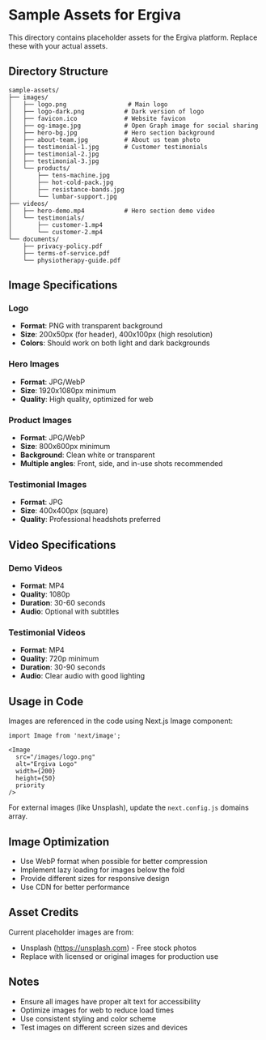 # Sample Assets for Ergiva

This directory contains placeholder assets for the Ergiva platform. Replace these with your actual assets.

## Directory Structure

```
sample-assets/
├── images/
│   ├── logo.png                 # Main logo
│   ├── logo-dark.png           # Dark version of logo
│   ├── favicon.ico             # Website favicon
│   ├── og-image.jpg            # Open Graph image for social sharing
│   ├── hero-bg.jpg             # Hero section background
│   ├── about-team.jpg          # About us team photo
│   ├── testimonial-1.jpg       # Customer testimonials
│   ├── testimonial-2.jpg
│   ├── testimonial-3.jpg
│   └── products/
│       ├── tens-machine.jpg
│       ├── hot-cold-pack.jpg
│       ├── resistance-bands.jpg
│       └── lumbar-support.jpg
├── videos/
│   ├── hero-demo.mp4           # Hero section demo video
│   └── testimonials/
│       ├── customer-1.mp4
│       └── customer-2.mp4
└── documents/
    ├── privacy-policy.pdf
    ├── terms-of-service.pdf
    └── physiotherapy-guide.pdf
```

## Image Specifications

### Logo
- **Format**: PNG with transparent background
- **Size**: 200x50px (for header), 400x100px (high resolution)
- **Colors**: Should work on both light and dark backgrounds

### Hero Images
- **Format**: JPG/WebP
- **Size**: 1920x1080px minimum
- **Quality**: High quality, optimized for web

### Product Images
- **Format**: JPG/WebP
- **Size**: 800x600px minimum
- **Background**: Clean white or transparent
- **Multiple angles**: Front, side, and in-use shots recommended

### Testimonial Images
- **Format**: JPG
- **Size**: 400x400px (square)
- **Quality**: Professional headshots preferred

## Video Specifications

### Demo Videos
- **Format**: MP4
- **Quality**: 1080p
- **Duration**: 30-60 seconds
- **Audio**: Optional with subtitles

### Testimonial Videos
- **Format**: MP4
- **Quality**: 720p minimum
- **Duration**: 30-90 seconds
- **Audio**: Clear audio with good lighting

## Usage in Code

Images are referenced in the code using Next.js Image component:

```tsx
import Image from 'next/image';

<Image
  src="/images/logo.png"
  alt="Ergiva Logo"
  width={200}
  height={50}
  priority
/>
```

For external images (like Unsplash), update the `next.config.js` domains array.

## Image Optimization

- Use WebP format when possible for better compression
- Implement lazy loading for images below the fold
- Provide different sizes for responsive design
- Use CDN for better performance

## Asset Credits

Current placeholder images are from:
- Unsplash (https://unsplash.com) - Free stock photos
- Replace with licensed or original images for production use

## Notes

- Ensure all images have proper alt text for accessibility
- Optimize images for web to reduce load times
- Use consistent styling and color scheme
- Test images on different screen sizes and devices